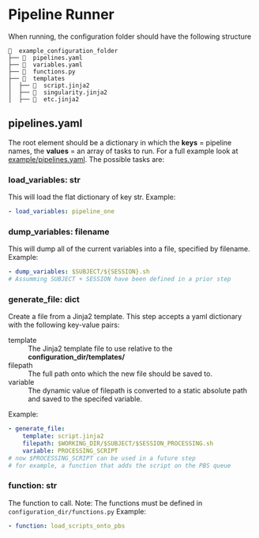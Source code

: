 # Pipeline Runner

When running, the configuration folder should have the following structure
```
  example_configuration_folder
├──   pipelines.yaml
├──   variables.yaml
├──   functions.py
├──   templates
│  ├──   script.jinja2
│  ├──   singularity.jinja2
│  ├──   etc.jinja2

```

## pipelines.yaml
The root element should be a dictionary in which the **keys** = pipeline names, 
the **values** = an array of tasks to run. For a full example look at [example/pipelines.yaml](example/pipelines.yaml). The possible tasks are:

### load_variables: str
This will load the flat dictionary of key str. Example:
```yaml
- load_variables: pipeline_one
```

### dump_variables: filename
This will dump all of the current variables into a file, specified by filename. Example:
```yaml
- dump_variables: $SUBJECT/${SESSION}.sh     
# Assumming SUBJECT + SESSION have been defined in a prior step
```

### generate_file: dict
Create a file from a Jinja2 template. This step accepts a yaml dictionary 
with the following key-value pairs:
<dl>
  <dt>template</dt>
  <dd>The Jinja2 template file to use relative to the <b>configuration_dir/templates/</b></dd>
  <dt>filepath</dt>
  <dd>The full path onto which the new file should be saved to. </dd>
  <dt>variable</dt>
  <dd>The dynamic value of filepath is converted to a static absolute path and 
  saved to the specifed variable.</dd>
</dl>

Example:

```yaml
- generate_file:
    template: script.jinja2
    filepath: $WORKING_DIR/$SUBJECT/$SESSION_PROCESSING.sh
    variable: PROCESSING_SCRIPT
# now $PROCESSING_SCRIPT can be used in a future step
# for example, a function that adds the script on the PBS queue
```
### function: str
The function to call. Note: The functions must be defined in `configuration_dir/functions.py`
Example:

```yaml
- function: load_scripts_onto_pbs
```